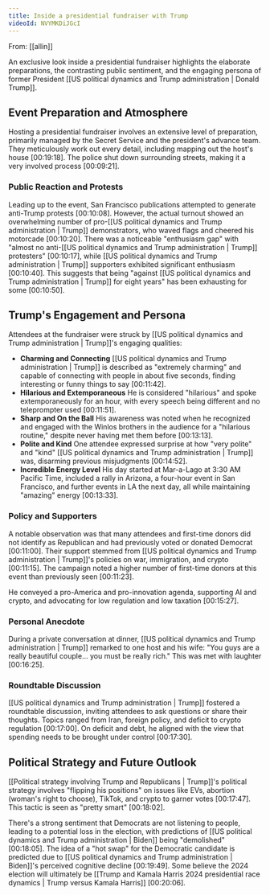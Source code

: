 ```yaml
---
title: Inside a presidential fundraiser with Trump
videoId: NVYMKDiJGcI
---
```


From: [[allin]] <br/> 

An exclusive look inside a presidential fundraiser highlights the elaborate preparations, the contrasting public sentiment, and the engaging persona of former President [[US political dynamics and Trump administration | Donald Trump]].

## Event Preparation and Atmosphere
Hosting a presidential fundraiser involves an extensive level of preparation, primarily managed by the Secret Service and the president's advance team. They meticulously work out every detail, including mapping out the host's house [00:19:18]. The police shut down surrounding streets, making it a very involved process [00:09:21].

### Public Reaction and Protests
Leading up to the event, San Francisco publications attempted to generate anti-Trump protests [00:10:08]. However, the actual turnout showed an overwhelming number of pro-[[US political dynamics and Trump administration | Trump]] demonstrators, who waved flags and cheered his motorcade [00:10:20]. There was a noticeable "enthusiasm gap" with "almost no anti-[[US political dynamics and Trump administration | Trump]] protesters" [00:10:17], while [[US political dynamics and Trump administration | Trump]] supporters exhibited significant enthusiasm [00:10:40]. This suggests that being "against [[US political dynamics and Trump administration | Trump]] for eight years" has been exhausting for some [00:10:50].

## Trump's Engagement and Persona
Attendees at the fundraiser were struck by [[US political dynamics and Trump administration | Trump]]'s engaging qualities:
*   **Charming and Connecting** [[US political dynamics and Trump administration | Trump]] is described as "extremely charming" and capable of connecting with people in about five seconds, finding interesting or funny things to say [00:11:42].
*   **Hilarious and Extemporaneous** He is considered "hilarious" and spoke extemporaneously for an hour, with every speech being different and no teleprompter used [00:11:51].
*   **Sharp and On the Ball** His awareness was noted when he recognized and engaged with the Winlos brothers in the audience for a "hilarious routine," despite never having met them before [00:13:13].
*   **Polite and Kind** One attendee expressed surprise at how "very polite" and "kind" [[US political dynamics and Trump administration | Trump]] was, disarming previous misjudgments [00:14:52].
*   **Incredible Energy Level** His day started at Mar-a-Lago at 3:30 AM Pacific Time, included a rally in Arizona, a four-hour event in San Francisco, and further events in LA the next day, all while maintaining "amazing" energy [00:13:33].

### Policy and Supporters
A notable observation was that many attendees and first-time donors did not identify as Republican and had previously voted or donated Democrat [00:11:00]. Their support stemmed from [[US political dynamics and Trump administration | Trump]]'s policies on war, immigration, and crypto [00:11:15]. The campaign noted a higher number of first-time donors at this event than previously seen [00:11:23].

He conveyed a pro-America and pro-innovation agenda, supporting AI and crypto, and advocating for low regulation and low taxation [00:15:27].

### Personal Anecdote
During a private conversation at dinner, [[US political dynamics and Trump administration | Trump]] remarked to one host and his wife: "You guys are a really beautiful couple... you must be really rich." This was met with laughter [00:16:25].

### Roundtable Discussion
[[US political dynamics and Trump administration | Trump]] fostered a roundtable discussion, inviting attendees to ask questions or share their thoughts. Topics ranged from Iran, foreign policy, and deficit to crypto regulation [00:17:00]. On deficit and debt, he aligned with the view that spending needs to be brought under control [00:17:30].

## Political Strategy and Future Outlook
[[Political strategy involving Trump and Republicans | Trump]]'s political strategy involves "flipping his positions" on issues like EVs, abortion (woman's right to choose), TikTok, and crypto to garner votes [00:17:47]. This tactic is seen as "pretty smart" [00:18:02].

There's a strong sentiment that Democrats are not listening to people, leading to a potential loss in the election, with predictions of [[US political dynamics and Trump administration | Biden]] being "demolished" [00:18:05]. The idea of a "hot swap" for the Democratic candidate is predicted due to [[US political dynamics and Trump administration | Biden]]'s perceived cognitive decline [00:19:49]. Some believe the 2024 election will ultimately be [[Trump and Kamala Harris 2024 presidential race dynamics | Trump versus Kamala Harris]] [00:20:06].
